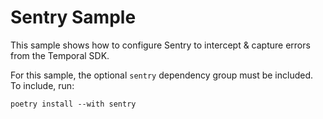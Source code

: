 # Sentry Sample

This sample shows how to configure Sentry to intercept & capture errors from the Temporal SDK.

For this sample, the optional `sentry` dependency group must be included. To include, run:

    poetry install --with sentry
